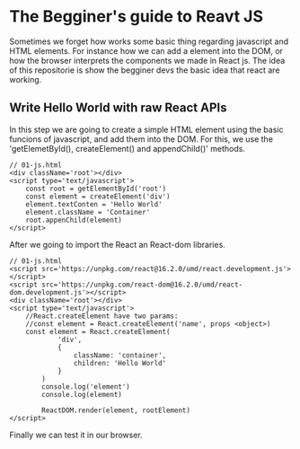 # The Begginer's guide to Reavt JS
Sometimes we forget how works some basic thing regarding javascript and HTML elements. For instance how we can add a element into the DOM, or how the browser interprets the components we made in React js. The idea of this repositorie is show the begginer devs the basic idea that react are working.

## Write Hello World with raw React APIs
In this step we are going to create a simple HTML element using the basic funcions of javascript, and add them into the DOM. For this, we use the 'getElemetById(), createElement() and appendChild()' methods.
```
// 01-js.html
<div className='root'></div>
<script type='text/javascript'>
    const root = getElementById('root')
    const element = createElement('div')
    element.textConten = 'Hello World'
    element.className = 'Container'
    root.appenChild(element)
</script>
```
After we going to import the React an React-dom libraries.
```
// 01-js.html
<script src='https://unpkg.com/react@16.2.0/umd/react.development.js'></script>
<script src='https://unpkg.com/react-dom@16.2.0/umd/react-dom.development.js'></script>
<div className='root'></div>
<script type='text/javascript'>
    //React.createElement have two params:
    //const element = React.createElement('name', props <object>)
    const element = React.createElement(
            'div',
            {
                className: 'container',
                children: 'Hello World'
            }
        )
        console.log('element')
        console.log(element)

        ReactDOM.render(element, rootElement)
</script>
```
Finally we can test it in our browser.